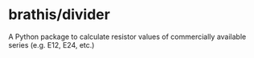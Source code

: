 # brathis/divider
A Python package to calculate resistor values of commercially available series (e.g. E12, E24, etc.)
